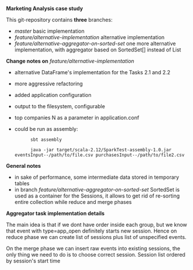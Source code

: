 **Marketing Analysis case study**

This git-repository contains **three** branches:
- _master_      basic implementation
- _feature/alternative-implementation_ alternative implementation
- _feature/alternative-aggregator-on-sorted-set_    one more alternative implementation, with aggregator based on 
SortedSet[] instead of List

**Change notes on**     _feature/alternative-implementation_ 
- alternative DataFrame's implementation for the Tasks 2.1 and 2.2
- more aggressive refactoring
- added application configuration
- output to the filesystem, configurable
- top companies N as a parameter in application.conf
- could be run as assembly:

            sbt assembly
            
            java -jar target/scala-2.12/SparkTest-assembly-1.0.jar eventsInput--/path/to/file.csv purchasesInput--/path/to/file2.csv 
        

**General notes**
- in sake of performance, some intermediate data stored in temporary tables
- in branch _feature/alternative-aggregator-on-sorted-set_ SortedSet is used as a container for the Sessions,
it allows to get rid of re-sorting entire collection while reduce and merge phases 

**Aggregator task implementation details**

The main idea is that if we dont have order inside each group, but we know that event 
with type=app_open definitely starts new session. Hence on reduce phase we can create list
of sessions plus list of unspecified events.

On the merge phase we can insert raw events into existing sessions, the only thing we need to do
is to choose correct session. Session list ordered by session's start time


